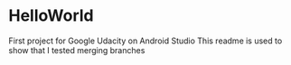 # HelloWorld
First project for Google Udacity on Android Studio
This readme is used to show that I tested merging branches
